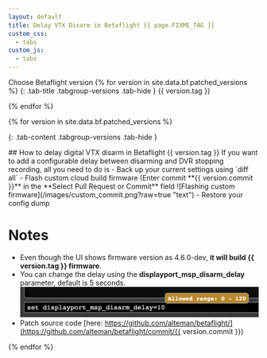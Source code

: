 ```yaml
---
layout: default
title: Delay VTX Disarm in Betaflight {{ page.FIXME_TAG }}
custom_css:
  - tabs
custom_js:
  - tabs
---
```

Choose Betaflight version
{% for version in site.data.bf.patched_versions %}
{: .tab-title .tabgroup-versions .tab-hide }
{{ version.tag }}

{% endfor %}

{% for version in site.data.bf.patched_versions %}

{: .tab-content .tabgroup-versions .tab-hide }
<div markdown="1">
## How to delay digital VTX disarm in Betaflight {{ version.tag }}
If you want to add a configurable delay between disarming and DVR stopping recording, all you need to do is
- Back up your current settings using `diff all`
- Flash custom cloud build firmware (Enter commit **{{ version.commit }}** in the **Select Pull Request or Commit** field
    ![Flashing custom firmware](/images/custom_commit.png?raw=true "text")
- Restore your config dump

# Notes
- Even though the UI shows firmware version as 4.6.0-dev, **it will build {{ version.tag }} firmware**.
- You can change the delay using the **displayport_msp_disarm_delay** parameter, default is 5 seconds.
    ![Flashing custom firmware](/images/cli_param.png?raw=true "text")
- Patch source code [here: https://github.com/alteman/betaflight/](https://github.com/alteman/betaflight/commit/{{ version.commit }})
</div>
{% endfor %}

